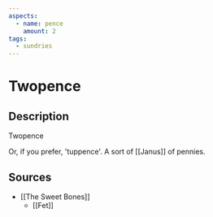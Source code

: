 ```yaml
---
aspects:
  - name: pence
    amount: 2
tags:
  - sundries
---
```

# Twopence
## Description
Twopence

Or, if you prefer, 'tuppence'. A sort of [[Janus]] of pennies.

## Sources
- [[The Sweet Bones]]
	- [[Fet]]
